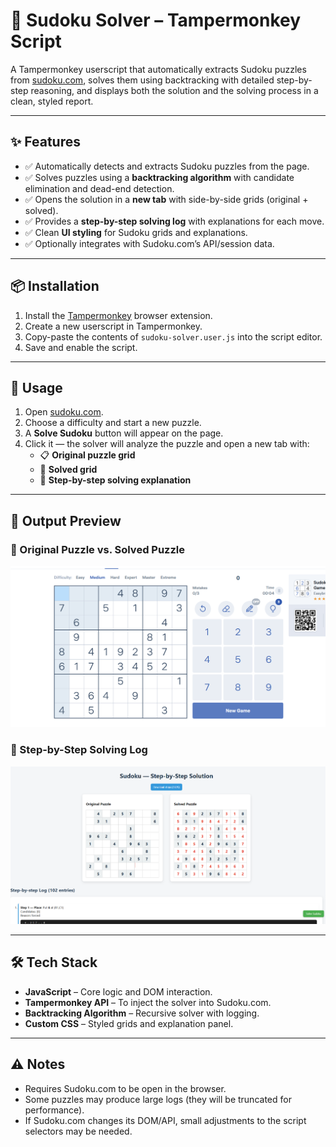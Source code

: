 # 🧩 Sudoku Solver – Tampermonkey Script  

A Tampermonkey userscript that automatically extracts Sudoku puzzles from [sudoku.com](https://sudoku.com), solves them using backtracking with detailed step-by-step reasoning, and displays both the solution and the solving process in a clean, styled report.  

---

## ✨ Features  

- ✅ Automatically detects and extracts Sudoku puzzles from the page.  
- ✅ Solves puzzles using a **backtracking algorithm** with candidate elimination and dead-end detection.  
- ✅ Opens the solution in a **new tab** with side-by-side grids (original + solved).  
- ✅ Provides a **step-by-step solving log** with explanations for each move.  
- ✅ Clean **UI styling** for Sudoku grids and explanations.  
- ✅ Optionally integrates with Sudoku.com’s API/session data.  

---

## 📦 Installation  

1. Install the [Tampermonkey](https://www.tampermonkey.net/) browser extension.  
2. Create a new userscript in Tampermonkey.  
3. Copy-paste the contents of `sudoku-solver.user.js` into the script editor.  
4. Save and enable the script.  

---

## 🚀 Usage  

1. Open [sudoku.com](https://sudoku.com).  
2. Choose a difficulty and start a new puzzle.  
3. A **Solve Sudoku** button will appear on the page.  
4. Click it — the solver will analyze the puzzle and open a new tab with:  
   - 📋 **Original puzzle grid**  
   - 🧮 **Solved grid**  
   - 📝 **Step-by-step solving explanation**  

---

## 🎨 Output Preview  

### 🔹 Original Puzzle vs. Solved Puzzle  
![Sudoku Grids Side by Side](docs/sudoku-grids.png)  

### 🔹 Step-by-Step Solving Log  
![Sudoku Solving Steps](docs/sudoku-steps.png)  

---

## 🛠️ Tech Stack  

- **JavaScript** – Core logic and DOM interaction.  
- **Tampermonkey API** – To inject the solver into Sudoku.com.  
- **Backtracking Algorithm** – Recursive solver with logging.  
- **Custom CSS** – Styled grids and explanation panel.  



---

## ⚠️ Notes  

- Requires Sudoku.com to be open in the browser.  
- Some puzzles may produce large logs (they will be truncated for performance).  
- If Sudoku.com changes its DOM/API, small adjustments to the script selectors may be needed.  




